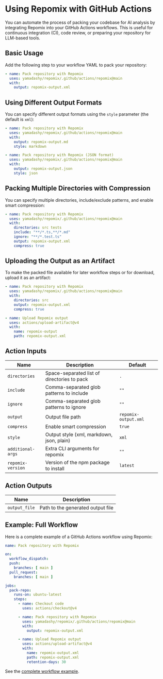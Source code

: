 # Using Repomix with GitHub Actions

You can automate the process of packing your codebase for AI analysis by integrating Repomix into your GitHub Actions workflows. This is useful for continuous integration (CI), code review, or preparing your repository for LLM-based tools.

## Basic Usage

Add the following step to your workflow YAML to pack your repository:

```yaml
- name: Pack repository with Repomix
  uses: yamadashy/repomix/.github/actions/repomix@main
  with:
    output: repomix-output.xml
```

## Using Different Output Formats

You can specify different output formats using the `style` parameter (the default is `xml`):

```yaml
- name: Pack repository with Repomix
  uses: yamadashy/repomix/.github/actions/repomix@main
  with:
    output: repomix-output.md
    style: markdown
```

```yaml
- name: Pack repository with Repomix (JSON format)
  uses: yamadashy/repomix/.github/actions/repomix@main
  with:
    output: repomix-output.json
    style: json
```

## Packing Multiple Directories with Compression

You can specify multiple directories, include/exclude patterns, and enable smart compression:

```yaml
- name: Pack repository with Repomix
  uses: yamadashy/repomix/.github/actions/repomix@main
  with:
    directories: src tests
    include: "**/*.ts,**/*.md"
    ignore: "**/*.test.ts"
    output: repomix-output.xml
    compress: true
```

## Uploading the Output as an Artifact

To make the packed file available for later workflow steps or for download, upload it as an artifact:

```yaml
- name: Pack repository with Repomix
  uses: yamadashy/repomix/.github/actions/repomix@main
  with:
    directories: src
    output: repomix-output.xml
    compress: true

- name: Upload Repomix output
  uses: actions/upload-artifact@v4
  with:
    name: repomix-output
    path: repomix-output.xml
```

## Action Inputs

| Name              | Description                                 | Default           |
|-------------------|---------------------------------------------|-------------------|
| `directories`     | Space-separated list of directories to pack | `.`               |
| `include`         | Comma-separated glob patterns to include    | `""`             |
| `ignore`          | Comma-separated glob patterns to ignore     | `""`             |
| `output`          | Output file path                            | `repomix-output.xml`     |
| `compress`        | Enable smart compression                    | `true`            |
| `style`           | Output style (xml, markdown, json, plain)         | `xml`             |
| `additional-args` | Extra CLI arguments for repomix             | `""`             |
| `repomix-version` | Version of the npm package to install       | `latest`          |

## Action Outputs

| Name          | Description                        |
|---------------|------------------------------------|
| `output_file` | Path to the generated output file   |

## Example: Full Workflow

Here is a complete example of a GitHub Actions workflow using Repomix:

```yaml
name: Pack repository with Repomix

on:
  workflow_dispatch:
  push:
    branches: [ main ]
  pull_request:
    branches: [ main ]

jobs:
  pack-repo:
    runs-on: ubuntu-latest
    steps:
      - name: Checkout code
        uses: actions/checkout@v4

      - name: Pack repository with Repomix
        uses: yamadashy/repomix/.github/actions/repomix@main
        with:
          output: repomix-output.xml

      - name: Upload Repomix output
        uses: actions/upload-artifact@v4
        with:
          name: repomix-output.xml
          path: repomix-output.xml
          retention-days: 30
```

See the [complete workflow example](https://github.com/yamadashy/repomix/blob/main/.github/workflows/pack-repository.yml).
